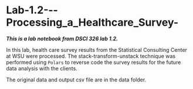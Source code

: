 # Lab-1.2---Processing_a_Healthcare_Survey-
***This is a lab notebook from DSCI 326 lab 1.2.***

In this lab, health care survey results from the Statistical Consulting Center at WSU were processed. 
The stack-transform-unstack technique was performed using `Polars` to reverse code the survey results for the future data analysis with the clients. 

The original data and output csv file are in the data folder.
